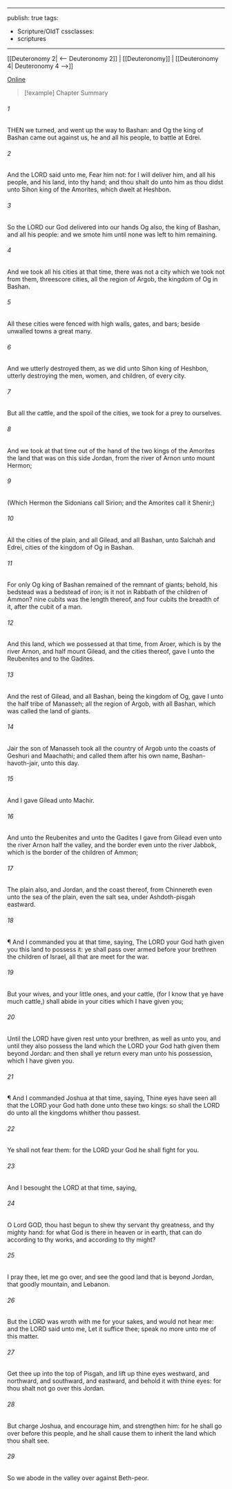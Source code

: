 

---
publish: true
tags:
  - Scripture/OldT
cssclasses:
  - scriptures
---
[[Deuteronomy 2| <-- Deuteronomy 2]] | [[Deuteronomy]] | [[Deuteronomy 4| Deuteronomy 4 -->]]

[Online](https://churchofjesuschrist.org/study/scriptures/ot/deut/3?lang=eng)

>[!example] Chapter Summary
>
###### 1
THEN we turned, and went up the way to Bashan: and Og the king of Bashan came out against us, he and all his people, to battle at Edrei.
###### 2
And the LORD said unto me, Fear him not: for I will deliver him, and all his people, and his land, into thy hand; and thou shalt do unto him as thou didst unto Sihon king of the Amorites, which dwelt at Heshbon.
###### 3
So the LORD our God delivered into our hands Og also, the king of Bashan, and all his people: and we smote him until none was left to him remaining.
###### 4
And we took all his cities at that time, there was not a city which we took not from them, threescore cities, all the region of Argob, the kingdom of Og in Bashan.
###### 5
All these cities were fenced with high walls, gates, and bars; beside unwalled towns a great many.
###### 6
And we utterly destroyed them, as we did unto Sihon king of Heshbon, utterly destroying the men, women, and children, of every city.
###### 7
But all the cattle, and the spoil of the cities, we took for a prey to ourselves.
###### 8
And we took at that time out of the hand of the two kings of the Amorites the land that was on this side Jordan, from the river of Arnon unto mount Hermon;
###### 9
(Which Hermon the Sidonians call Sirion; and the Amorites call it Shenir;)
###### 10
All the cities of the plain, and all Gilead, and all Bashan, unto Salchah and Edrei, cities of the kingdom of Og in Bashan.
###### 11
For only Og king of Bashan remained of the remnant of giants; behold, his bedstead was a bedstead of iron; is it not in Rabbath of the children of Ammon?  nine cubits was the length thereof, and four cubits the breadth of it, after the cubit of a man.
###### 12
And this land, which we possessed at that time, from Aroer, which is by the river Arnon, and half mount Gilead, and the cities thereof, gave I unto the Reubenites and to the Gadites.
###### 13
And the rest of Gilead, and all Bashan, being the kingdom of Og, gave I unto the half tribe of Manasseh; all the region of Argob, with all Bashan, which was called the land of giants.
###### 14
Jair the son of Manasseh took all the country of Argob unto the coasts of Geshuri and Maachathi; and called them after his own name, Bashan-havoth-jair, unto this day.
###### 15
And I gave Gilead unto Machir.
###### 16
And unto the Reubenites and unto the Gadites I gave from Gilead even unto the river Arnon half the valley, and the border even unto the river Jabbok, which is the border of the children of Ammon;
###### 17
The plain also, and Jordan, and the coast thereof, from Chinnereth even unto the sea of the plain, even the salt sea, under Ashdoth-pisgah eastward.
###### 18
¶ And I commanded you at that time, saying, The LORD your God hath given you this land to possess it: ye shall pass over armed before your brethren the children of Israel, all that are meet for the war.
###### 19
But your wives, and your little ones, and your cattle, (for I know that ye have much cattle,) shall abide in your cities which I have given you;
###### 20
Until the LORD have given rest unto your brethren, as well as unto you, and until they also possess the land which the LORD your God hath given them beyond Jordan: and then shall ye return every man unto his possession, which I have given you.
###### 21
¶ And I commanded Joshua at that time, saying, Thine eyes have seen all that the LORD your God hath done unto these two kings: so shall the LORD do unto all the kingdoms whither thou passest.
###### 22
Ye shall not fear them: for the LORD your God he shall fight for you.
###### 23
And I besought the LORD at that time, saying,
###### 24
O Lord GOD, thou hast begun to shew thy servant thy greatness, and thy mighty hand: for what God is there in heaven or in earth, that can do according to thy works, and according to thy might?
###### 25
I pray thee, let me go over, and see the good land that is beyond Jordan, that goodly mountain, and Lebanon.
###### 26
But the LORD was wroth with me for your sakes, and would not hear me: and the LORD said unto me, Let it suffice thee; speak no more unto me of this matter.
###### 27
Get thee up into the top of Pisgah, and lift up thine eyes westward, and northward, and southward, and eastward, and behold it with thine eyes: for thou shalt not go over this Jordan.
###### 28
But charge Joshua, and encourage him, and strengthen him: for he shall go over before this people, and he shall cause them to inherit the land which thou shalt see.
###### 29
So we abode in the valley over against Beth-peor.



